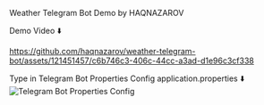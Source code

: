 Weather Telegram Bot Demo by HAQNAZAROV

Demo Video ⬇️

https://github.com/haqnazarov/weather-telegram-bot/assets/121451457/c6b746c3-406c-44cc-a3ad-d1e96c3cf338

Type in Telegram Bot Properties Config application.properties ⬇️
![Telegram Bot Properties Config](https://github.com/haqnazarov/weather-telegram-bot/assets/121451457/7b0ec1be-8704-4297-b60f-b7a47298cc6a)
